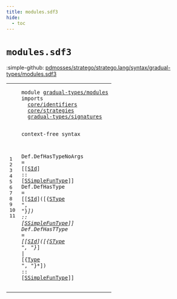 ```yaml
---
title: modules.sdf3
hide:
  - toc
---
```


# `modules.sdf3`

:simple-github: [pdmosses/stratego/stratego.lang/syntax/gradual-types/modules.sdf3]

[pdmosses/stratego/stratego.lang/syntax/gradual-types/modules.sdf3]: https://github.com/pdmosses/stratego/blob/master/stratego.lang/syntax/gradual-types/modules.sdf3 "The source file on GitHub"

<div class="sdf3"><table class="highlighttable"><tbody><tr><td class="linenos"><div class="linenodiv"><pre><span></span>1
2
3
4
5
6
7
8
9
10
11
</pre></div></td>
<td class="code"><pre><code><span class="keyword">module</span> <a href="../main.sdf3#gradual-types/modules_37_58" id="gradual-types/modules_7_28" title="Referenced at ../main.sdf3 line 4">gradual-types/modules</a>
<span class="keyword">imports</span>
  <a href="../../core/identifiers.sdf3#core/identifiers_7_23" id="core/identifiers_39_55" title="Defined at ../../core/identifiers.sdf3 line 1">core/identifiers</a>
  <a href="../../core/strategies.sdf3#core/strategies_7_22" id="core/strategies_58_73" title="Defined at ../../core/strategies.sdf3 line 1">core/strategies</a>
  <a href="../signatures.sdf3#gradual-types/signatures_7_31" id="gradual-types/signatures_76_100" title="Defined at ../signatures.sdf3 line 1">gradual-types/signatures</a>

<span class="keyword">context-free syntax</span>

  <span id="Def_125_128" title="Not referenced locally, nor via imports">Def</span>.<span class="cons_Constructor"><span id="DefHasTypeNoArgs_129_145" title="Not referenced locally, nor via imports">DefHasTypeNoArgs</span></span> = [[<a href="../../core/strategies.sdf3#SId_686_689" id="SId_150_153" title="Defined at ../../core/strategies.sdf3 line 34, 37">SId</a>] <span class="cons_String">::</span> [<a href="../signatures.sdf3#SSimpleFunType_853_867" id="SSimpleFunType_159_173" title="Defined at ../signatures.sdf3 line 32, 37, 38">SSimpleFunType</a>]]
  <span id="Def_178_181" title="Not referenced locally, nor via imports">Def</span>.<span class="cons_Constructor"><span id="DefHasType_182_192" title="Not referenced locally, nor via imports">DefHasType</span></span>       = [[<a href="../../core/strategies.sdf3#SId_686_689" id="SId_203_206" title="Defined at ../../core/strategies.sdf3 line 34, 37">SId</a>]<span class="cons_String">(</span>[{<a href="../signatures.sdf3#SType_838_843" id="SType_210_215" title="Defined at ../signatures.sdf3 line 32, 34, 35">SType</a> <span class="cons_Lit">", "</span>}*]<span class="cons_String">)</span> <span class="cons_String">::</span> [<a href="../signatures.sdf3#SSimpleFunType_853_867" id="SSimpleFunType_229_243" title="Defined at ../signatures.sdf3 line 32, 37, 38">SSimpleFunType</a>]]
  <span id="Def_248_251" title="Not referenced locally, nor via imports">Def</span>.<span class="cons_Constructor"><span id="DefHasTType_252_263" title="Not referenced locally, nor via imports">DefHasTType</span></span>      = [[<a href="../../core/strategies.sdf3#SId_686_689" id="SId_273_276" title="Defined at ../../core/strategies.sdf3 line 34, 37">SId</a>]<span class="cons_String">(</span>[{<a href="../signatures.sdf3#SType_838_843" id="SType_280_285" title="Defined at ../signatures.sdf3 line 32, 34, 35">SType</a> <span class="cons_Lit">", "</span>}*] <span class="cons_String">|</span> [{<a href="../signatures.sdf3#Type_98_102" id="Type_298_302" title="Defined at ../signatures.sdf3 line 7, 11, 12, 13, 14, 15, 16, 17, 18">Type</a> <span class="cons_Lit">", "</span>}*]<span class="cons_String">)</span> <span class="cons_String">::</span> [<a href="../signatures.sdf3#SSimpleFunType_853_867" id="SSimpleFunType_316_330" title="Defined at ../signatures.sdf3 line 32, 37, 38">SSimpleFunType</a>]]
</code></pre></td></tr></tbody></table></div>